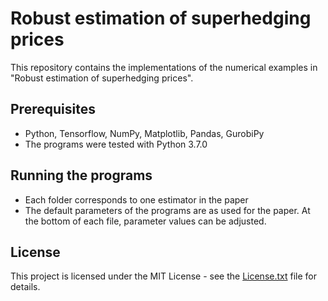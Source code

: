 # Robust estimation of superhedging prices

This repository contains the implementations of the numerical examples in "Robust estimation of superhedging prices".

## Prerequisites

* Python, Tensorflow, NumPy, Matplotlib, Pandas, GurobiPy
* The programs were tested with Python 3.7.0

## Running the programs

* Each folder corresponds to one estimator in the paper
* The default parameters of the programs are as used for the paper. At the bottom of each file, parameter values can be adjusted.

## License

This project is licensed under the MIT License - see the [License.txt](LICENSE) file for details.
